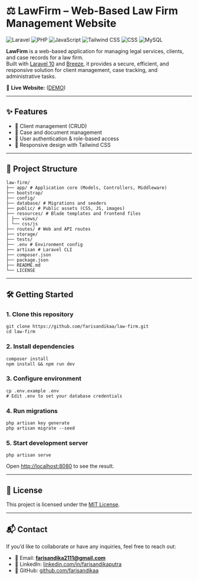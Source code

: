 # ⚖️ LawFirm – Web-Based Law Firm Management Website

![Laravel](https://img.shields.io/badge/Laravel-10-FF2D20?style=flat&logo=laravel)
![PHP](https://img.shields.io/badge/PHP-8.2-777BB4?style=flat&logo=php)
![JavaScript](https://img.shields.io/badge/JavaScript-ES6-F7DF1E?style=flat&logo=javascript)
![Tailwind CSS](https://img.shields.io/badge/Tailwind_CSS-3.3.3-06B6D4?style=flat&logo=tailwind-css)
![CSS](https://img.shields.io/badge/CSS-3-1572B6?style=flat&logo=css3)
![MySQL](https://img.shields.io/badge/MySQL-8.0-4479A1?style=flat&logo=mysql)

**LawFirm** is a web-based application for managing legal services, clients, and case records for a law firm.  
Built with [Laravel 10](https://laravel.com/) and [Breeze](https://laravel.com/docs/10.x/starter-kits#breeze), it provides a secure, efficient, and responsive solution for client management, case tracking, and administrative tasks.

🔗 **Live Website:** ([DEMO](https://phplaravel-1520835-5851811.cloudwaysapps.com/))

---

## ✨ Features
- 👥 Client management (CRUD)
- 📁 Case and document management
- 🔐 User authentication & role-based access
- 📱 Responsive design with Tailwind CSS

---

## 📂 Project Structure
```
law-firm/
├── app/ # Application core (Models, Controllers, Middleware)
├── bootstrap/
├── config/
├── database/ # Migrations and seeders
├── public/ # Public assets (CSS, JS, images)
├── resources/ # Blade templates and frontend files
│ ├── views/
│ └── css/js
├── routes/ # Web and API routes
├── storage/
├── tests/
├── .env # Environment config
├── artisan # Laravel CLI
├── composer.json
├── package.json
├── README.md
└── LICENSE
```

---

## 🛠️ Getting Started

### 1. Clone this repository
```
git clone https://github.com/farisandikaa/law-firm.git
cd law-firm
```

### 2. Install dependencies
```
composer install
npm install && npm run dev
```

### 3. Configure environment
```
cp .env.example .env
# Edit .env to set your database credentials
```

### 4. Run migrations 
```
php artisan key generate
php artisan migrate --seed
```

### 5. Start development server
```
php artisan serve
```

Open [http://localhost:8080](http://localhost:8080) to see the result.

---

## 📜 License
This project is licensed under the [MIT License](LICENSE).

---

## 📬 Contact
If you’d like to collaborate or have any inquiries, feel free to reach out:

- 📧 Email: **farisandika2111@gmail.com**
- 💼 LinkedIn: [linkedin.com/in/farisandikaputra](https://linkedin.com/in/farisandikaputra)
- 🐙 GitHub: [github.com/farisandikaa](https://github.com/farisandikaa)
